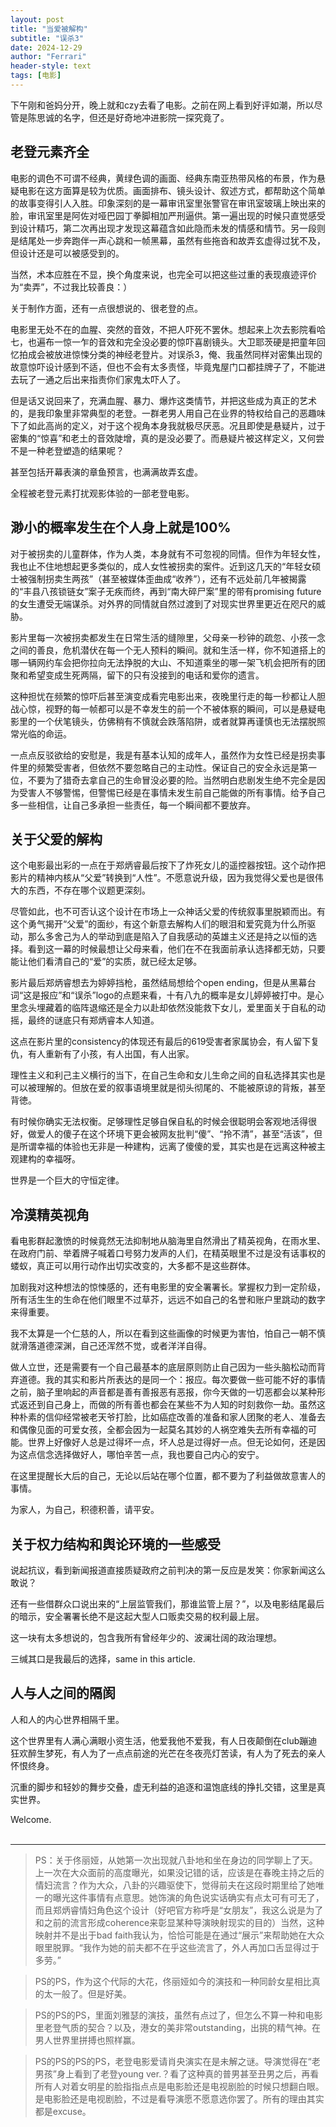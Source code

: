 ```yaml
---
layout: post
title: "当爱被解构"
subtitle: "误杀3"
date: 2024-12-29
author: "Ferrari"
header-style: text
tags: [电影]
---
```


下午刚和爸妈分开，晚上就和czy去看了电影。之前在网上看到好评如潮，所以尽管是陈思诚的名字，但还是好奇地冲进影院一探究竟了。

## 老登元素齐全

电影的调色不可谓不经典，黄绿色调的画面、经典东南亚热带风格的布景，作为悬疑电影在这方面算是较为优质。画面排布、镜头设计、叙述方式，都帮助这个简单的故事变得引人入胜。印象深刻的是一幕审讯室里张警官在审讯室玻璃上映出来的脸，审讯室里是阿佐对哑巴园丁拳脚相加严刑逼供。第一遍出现的时候只直觉感受到设计精巧，第二次再出现才发现这幕蕴含如此隐而未发的情感和情节。另一段则是结尾处一步奔跑伴一声心跳和一帧黑幕，虽然有些拖沓和故弄玄虚得过犹不及，但设计还是可以被感受到的。

当然，术本应胜在不显，换个角度来说，也完全可以把这些过重的表现痕迹评价为“卖弄”，不过我比较善良：）

关于制作方面，还有一点很想说的、很老登的点。

电影里无处不在的血腥、突然的音效，不把人吓死不罢休。想起来上次去影院看哈七，也遍布一惊一乍的音效和完全没必要的惊吓喜剧镜头。大卫耶茨硬是把童年回忆拍成会被放进惊悚分类的神经老登片。对误杀3，俺、我虽然同样对密集出现的故意惊吓设计感到不适，但也不会有太多责怪，毕竟鬼屋门口都挂牌子了，不能进去玩了一通之后出来指责你们家鬼太吓人了。

但是话又说回来了，充满血腥、暴力、爆炸这类情节，并把这些成为真正的艺术的，是我印象里非常典型的老登。一群老男人用自己在业界的特权给自己的恶趣味下了如此高尚的定义，对于这个视角本身我就极尽厌恶。况且即使是悬疑片，过于密集的“惊喜”和老土的音效陡增，真的是没必要了。而悬疑片被这样定义，又何尝不是一种老登塑造的结果呢？

甚至包括开幕表演的章鱼预言，也满满故弄玄虚。

全程被老登元素打扰观影体验的一部老登电影。

## 渺小的概率发生在个人身上就是100%

对于被拐卖的儿童群体，作为人类，本身就有不可忽视的同情。但作为年轻女性，我也止不住地想起更多类似的，成人女性被拐卖的案件。近到这几天的“年轻女硕士被强制拐卖生两孩”（甚至被媒体歪曲成“收养”），还有不远处前几年被揭露的“丰县八孩锁链女”案子无疾而终，再到“南大碎尸案”里的带有promising future的女生遭受无端谋杀。对外界的同情就自然过渡到了对现实世界里更近在咫尺的威胁。

影片里每一次被拐卖都发生在日常生活的缝隙里，父母亲一秒钟的疏忽、小孩一念之间的善良，危机潜伏在每一个无人预料的瞬间。就和生活一样，你不知道搭上的哪一辆网约车会把你拉向无法挣脱的大山、不知道乘坐的哪一架飞机会把所有的团聚和希望变成生死两隔，留下的只有没接到的电话和爱你的遗言。

这种担忧在频繁的惊吓后甚至演变成看完电影出来，夜晚里行走的每一秒都让人胆战心惊，视野的每一帧都可以是不幸发生的前一个不被体察的瞬间，可以是悬疑电影里的一个伏笔镜头，仿佛稍有不慎就会跌落陷阱，或者就算再谨慎也无法摆脱照常光临的命运。

一点点反驳欲给的安慰是，我是有基本认知的成年人，虽然作为女性已经是拐卖事件里的频繁受害者，但依然不要忽略自己的主动性。保证自己的安全永远是第一位，不要为了猎奇去拿自己的生命冒没必要的险。当然明白悲剧发生绝不完全是因为受害人不够警惕，但警惕已经是在事情未发生前自己能做的所有事情。给予自己多一些相信，让自己多承担一些责任，每一个瞬间都不要放弃。

## 关于父爱的解构

这个电影最出彩的一点在于郑炳睿最后按下了炸死女儿的遥控器按钮。这个动作把影片的精神内核从“父爱”转换到“人性”。不愿意说升级，因为我觉得父爱也是很伟大的东西，不存在哪个议题更深刻。

尽管如此，也不可否认这个设计在市场上一众神话父爱的传统叙事里脱颖而出。有这个勇气揭开“父爱”的面纱，有这个新意去解构人们的眼泪和爱究竟为什么所驱动，那么多舍己为人的举动到底是陷入了自我感动的英雄主义还是持之以恒的选择。看到这一幕的时候最想让父母来看，他们在不在我面前承认选择都无妨，只要能让他们看清自己的“爱”的实质，就已经太足够。

影片最后郑炳睿想去为婷婷挡枪，虽然结局想给个open ending，但是从黑幕台词“这是报应”和“误杀”logo的点题来看，十有八九的概率是女儿婷婷被打中。是心里念头埋藏着的临阵退缩还是全力以赴却依然没能救下女儿，爱里面关于自私的动摇，最终的谜底只有郑炳睿本人知道。

这点在影片里的consistency的体现还有最后的619受害者家属协会，有人留下复仇，有人重新有了小孩，有人出国，有人出家。

理性主义和利己主义横行的当下，在自己生命和女儿生命之间的自私选择其实也是可以被理解的。但放在爱的叙事语境里就是彻头彻尾的、不能被原谅的背叛，甚至背徳。

有时候你确实无法权衡。足够理性足够自保自私的时候会很聪明会客观地活得很好，做爱人的傻子在这个环境下更会被网友批判“傻”、“拎不清”，甚至“活该”，但是所谓幸福的体验也无非是一种建构，远离了傻傻的爱，其实也是在远离这种被主观建构的幸福呀。

世界是一个巨大的守恒定律。

## 冷漠精英视角

看电影群起激愤的时候竟然无法抑制地从脑海里自然滑出了精英视角，在雨水里、在政府门前、举着牌子喊着口号努力发声的人们，在精英眼里不过是没有话事权的蝼蚁，真正可以用行动作出切实改变的，大多都不是这些群体。

加剧我对这种想法的惊悚感的，还有电影里的安全署署长。掌握权力到一定阶级，所有活生生的生命在他们眼里不过草芥，远远不如自己的名誉和账户里跳动的数字来得重要。

我不太算是一个仁慈的人，所以在看到这些画像的时候更为害怕，怕自己一朝不慎就滑落道德深渊，自己还浑然不觉，或者洋洋自得。

做人立世，还是需要有一个自己最基本的底层原则防止自己因为一些头脑松动而背弃道德。我的其实和影片所表达的是同一个：报应。每次要做一些可能不好的事情之前，脑子里响起的声音都是善有善报恶有恶报，你今天做的一切恶都会以某种形式返还到自己身上，而做的所有善也都会在某些不为人知的时刻救你一劫。虽然这种朴素的信仰经常被老天爷打脸，比如癌症改善的准备和家人团聚的老人、准备去和偶像见面的可爱女孩，全都会因为一起莫名其妙的人祸空难失去所有幸福的可能。世界上好像好人总是过得坏一点，坏人总是过得好一点。但无论如何，还是因为这点信念选择做好人，哪怕辛苦一点，我也要自己内心的安宁。

在这里提醒长大后的自己，无论以后站在哪个位置，都不要为了利益做故意害人的事情。

为家人，为自己，积德积善，请平安。

## 关于权力结构和舆论环境的一些感受

说起抗议，看到新闻报道直接质疑政府之前判决的第一反应是发笑：你家新闻这么敢说？

还有一些借群众口说出来的“上层监管我们，那谁监管上层？”，以及电影结尾最后的暗示，安全署署长绝不是这起大型人口贩卖交易的权利最上层。

这一块有太多想说的，包含我所有曾经年少的、波澜壮阔的政治理想。

三缄其口是我最后的选择，same in this article.

## 人与人之间的隔阂

人和人的内心世界相隔千里。

这个世界里有人满心满眼小资生活，他爱我他不爱我，有人日夜颠倒在club蹦迪狂欢醉生梦死，有人为了一点点前途的光芒在冬夜亮灯苦读，有人为了死去的亲人怀恨终身。

沉重的脚步和轻妙的舞步交叠，虚无利益的追逐和温饱底线的挣扎交错，这里是真实世界。

Welcome.
<br>
<br>

---


> PS：关于佟丽娅，从她第一次出现就八卦地和坐在身边的同学聊上了天。上一次在大众面前的高度曝光，如果没记错的话，应该是在春晚主持之后的情妇流言？作为大众，八卦的兴趣驱使下，觉得前夫在这段时期里给了她唯一的曝光这件事情有点意思。她饰演的角色说实话确实有点太可有可无了，而且郑炳睿情妇角色这个设计（好吧官方称呼是“女朋友”，我这么说是为了和之前的流言形成coherence来彰显某种导演映射现实的目的）当然，这种映射并不是出于bad faith我认为，恰恰可能是在通过“展示”来帮助她在大众眼里脱罪。“我作为她的前夫都不在乎这些流言了，外人再加口舌显得过于多劳。”

> PS的PS，作为这个代际的大花，佟丽娅如今的演技和一种同龄女星相比真的太一般了。但是好美。

> PS的PS的PS，里面刘雅瑟的演技，虽然有点过了，但怎么不算一种和电影里老登气质的契合？以及，港女的美非常outstanding，出挑的精气神。在男人世界里拼搏也照样赢。

> PS的PS的PS的PS，老登电影爱请肖央演实在是未解之谜。导演觉得在“老男孩”身上看到了老登young ver.？看了这种真的普男甚至丑男之后，再看所有人对着女明星的脸指指点点是电影脸还是电视剧脸的时候只想翻白眼。是电影脸还是电视剧脸，不过是看导演愿不愿意选你罢了。所有的理由其实都是excuse。